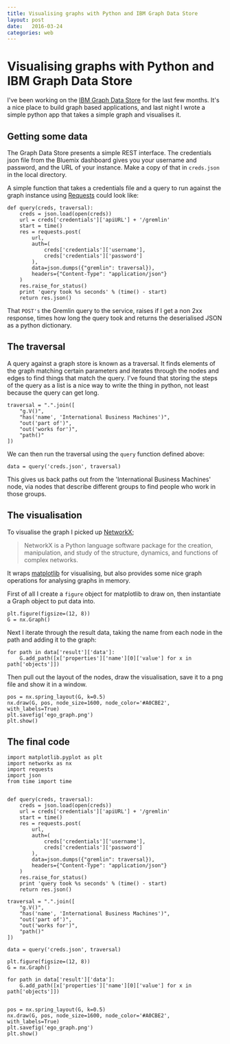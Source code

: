 ```yaml
---
title: Visualising graphs with Python and IBM Graph Data Store
layout: post
date:   2016-03-24
categories: web
---
```


# Visualising graphs with Python and IBM Graph Data Store

I've been working on the [IBM Graph Data Store][gds] for the last few months. It's a nice place to build graph based applications, and last night I wrote a simple python app that takes a simple graph and visualises it.

## Getting some data
The Graph Data Store presents a simple REST interface. The credentials json file from the Bluemix dashboard gives you your username and password, and the URL of your instance. Make a copy of that in `creds.json` in the local directory.

A simple function that takes a credentials file and a query to run against the graph instance using [Requests][req] could look like:

	def query(creds, traversal):
	    creds = json.load(open(creds))
	    url = creds['credentials']['apiURL'] + '/gremlin'
	    start = time()
	    res = requests.post(
	        url,
	        auth=(
	            creds['credentials']['username'],
	            creds['credentials']['password']
	        ),
	        data=json.dumps({"gremlin": traversal}),
	        headers={"Content-Type": "application/json"}
	    )
	    res.raise_for_status()
	    print 'query took %s seconds' % (time() - start)
	    return res.json()

That `POST's` the Gremlin query to the service, raises if I get a non 2xx response, times how long the query took and returns the deserialised JSON as a python dictionary.

## The traversal
A query against a graph store is known as a traversal. It finds elements of the graph matching certain parameters and iterates through the nodes and edges to find things that match the query. I've found that storing the steps of the query as a list is a nice way to write the thing in python, not least because the query can get long.

	traversal = ".".join([
	    "g.V()",
	    "has('name', 'International Business Machines')",
	    "out('part of')",
	    "out('works for')",
	    "path()"
	])

We can then run the traversal using the `query` function defined above:

	data = query('creds.json', traversal)

This gives us back paths out from the 'International Business Machines' node, via nodes that describe different groups to find people who work in those groups.

## The visualisation

To visualise the graph I picked up [NetworkX][nx];

> NetworkX is a Python language software package for the
> creation, manipulation, and study of the structure, dynamics,
> and functions of complex networks.

It wraps [matplotlib][matplotlib] for visualising, but also provides some nice graph operations for analysing graphs in memory.

First of all I create a `figure` object for matplotlib to draw on, then instantiate a Graph object to put data into.

	plt.figure(figsize=(12, 8))
	G = nx.Graph()

Next I iterate through the result data, taking the name from each node in the path and adding it to the graph:

	for path in data['result']['data']:
	    G.add_path([x['properties']['name'][0]['value'] for x in path['objects']])

Then pull out the layout of the nodes, draw the visualisation, save it to a png file and show it in a window.

	pos = nx.spring_layout(G, k=0.5)
	nx.draw(G, pos, node_size=1600, node_color='#A0CBE2', with_labels=True)
	plt.savefig('ego_graph.png')
	plt.show()

## The final code

	import matplotlib.pyplot as plt
	import networkx as nx
	import requests
	import json
	from time import time


	def query(creds, traversal):
	    creds = json.load(open(creds))
	    url = creds['credentials']['apiURL'] + '/gremlin'
	    start = time()
	    res = requests.post(
	        url,
	        auth=(
	            creds['credentials']['username'],
	            creds['credentials']['password']
	        ),
	        data=json.dumps({"gremlin": traversal}),
	        headers={"Content-Type": "application/json"}
	    )
	    res.raise_for_status()
	    print 'query took %s seconds' % (time() - start)
	    return res.json()

	traversal = ".".join([
	    "g.V()",
	    "has('name', 'International Business Machines')",
	    "out('part of')",
	    "out('works for')",
	    "path()"
	])

	data = query('creds.json', traversal)

	plt.figure(figsize=(12, 8))
	G = nx.Graph()

	for path in data['result']['data']:
	    G.add_path([x['properties']['name'][0]['value'] for x in path['objects']])


	pos = nx.spring_layout(G, k=0.5)
	nx.draw(G, pos, node_size=1600, node_color='#A0CBE2', with_labels=True)
	plt.savefig('ego_graph.png')
	plt.show()



[gds]: https://console.ng.bluemix.net/catalog/graph-data-store/
[nx]: https://networkx.github.io/
[req]: http://docs.python-requests.org/
[gremlin]: http://tinkerpop.incubator.apache.org/docs/3.0.0-incubating/
[matplotlib]: http://matplotlib.org/
